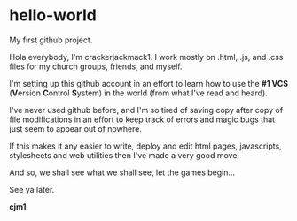 # hello-world
My first github project.

Hola everybody, I'm crackerjackmack1. I work mostly on .html, .js, and .css files for my church groups, friends, and myself.

I'm setting up this github account in an effort to learn how to use the <b>#1 VCS</b> (<b>V</b>ersion <b>C</b>ontrol <b>S</b>ystem) in the world (from what I've read and heard).

I've never used github before, and I'm so tired of saving copy after copy of file modifications in an effort to keep track of errors and magic bugs that just seem to appear out of nowhere.

If this makes it any easier to write, deploy and edit html pages, javascripts, stylesheets and web utilities then I've made a very good move.

And so, we shall see what we shall see, let the games begin...

See ya later.

<b>cjm1</b>
